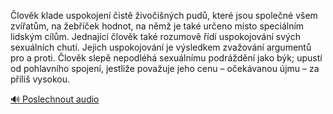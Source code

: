 
Člověk klade uspokojení čistě živočišných pudů, které jsou společné všem zvířatům, na žebříček hodnot, na němž je také určeno místo speciálním lidským cílům. Jednající člověk také rozumově řídí uspokojování svých sexuálních chutí. Jejich uspokojování je výsledkem zvažování argumentů pro a proti. Člověk slepě nepodléhá sexuálnímu podráždění jako býk; upustí od pohlavního spojení, jestliže považuje jeho cenu – očekávanou újmu – za příliš vysokou.

[🔊 Poslechnout audio](/data/7-paragraphs/audio/chapter_132/para_010-lovk-klade-uspokojen-ist-ivoinch-pud-kt.mp3)
